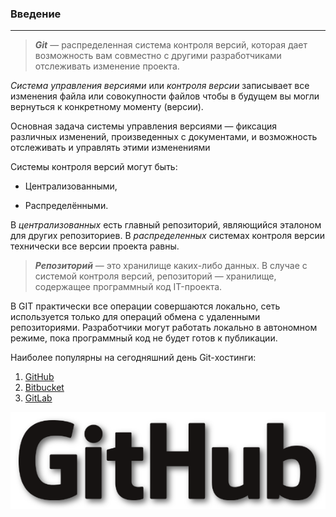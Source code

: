 ### Введение

----

>***Git*** — распределенная система контроля версий, которая дает возможность вам совместно с другими разработчиками отслеживать изменение проекта.

 _Система управления версиями_ или _контроля версии_ записывает все изменения файла или совокупности файлов чтобы в будущем вы могли вернуться к конкретному моменту (версии).

 Основная задача системы управления версиями — фиксация различных изменений, произведенных с документами, и возможность отслеживать и управлять этими изменениями

 Системы контроля версий могут быть:

+ Централизованными,

* Распределёнными.

В _централизованных_ есть главный репозиторий, являющийся эталоном для других репозиториев. В _распределенных_ системах контроля версии технически все версии проекта равны.

>***Репозиторий*** — это хранилище каких-либо данных. В случае с системой контроля версий, репозиторий — хранилище, содержащее программный код IT-проекта.

В GIT практически все операции совершаются локально, сеть используется только для операций обмена с удаленными репозиториями. Разработчики могут работать локально в автономном режиме, пока программный код не будет готов к публикации.

Наиболее популярны на сегодняшний день Git-хостинги:

1. [GitHub](https://github.com/)
2. [Bitbucket](https://bitbucket.org/)
3. [GitLab](https://about.gitlab.com/)


![logoGitHub](/images/GitHubLogo.png)

